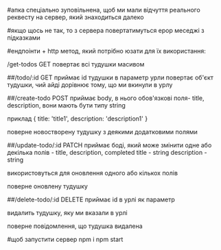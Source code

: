 #апка спеціально зуповільнена, щоб ми мали відчуття реального реквесту на сервер, який знаходиться далеко

#якщо щось не так, то з сервера повертатимуться ерор меседжі з підказками

#ендпоінти + http метод, який потрібно юзати для їх використання:

/get-todos
GET
повертає всі тудушки масивом

##/todo/:id
GET
приймає id тудушки в параметр урли
повертає об'єкт тудушки, чий айді дорівнює тому, що ми вкинули в урлу

##/create-todo
POST
приймає body, в нього обов'язкові поля- title, description, вони мають бути типу string

приклад
{
title: 'title1',
description: 'description1'
}

поверне новостворену тудушку з деякими додатковими полями

##/update-todo/:id
PATCH
приймає боді, який може змінити одне або декілька полів - title, description, completed
title - string
description - string

використовуться для оновлення одного або кількох полів

поверне оновлену тудушку

##/delete-todo/:id
DELETE
приймає id в урлі як параметр

видалить тудушку, яку ми вказали в урлі

поверне повідомлення, що тудушка видалена


#щоб запустити сервер
npm i
npm start
